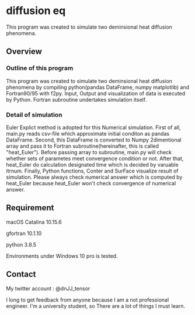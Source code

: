 # diffusion eq
This program was created to simulate two deminsional heat diffusion phenomena.

## Overview
### Outline of this program
This program was created to simulate two deminsional heat diffusion phenomena by compiling python(pandas DataFrame, numpy matplotlib) and Fortran90/95 with f2py. Input, Output and visualization of data is executed by Python. Fortran subroutine undertakes simulation itself.  
### Detail of simulation 
Euler Explict method is adopted for this Numerical simulation. First of all, main.py reads csv-file which approximate initial conditon as pandas DataFrame. Second, this DataFrame is converted to Numpy 2dimentional array and pass it to Fortran subroutine(hereinafter, this is called "heat_Euler"). Before passing array to subroutine, main.py will check whether sets of parametes meet convergence condition or not. After that, heat_Euler do calculation designated time which is decided by varuable itrnum. Finally, Python functions, Conter and SurFace visualize result of simulation. Please always check numerical answer which is computed by heat_Euler because heat_Euler won't check convergence of numerical answer.

## Requirement
macOS Catalina 10.15.6

gfortran 10.1.10

python 3.8.5

Environments under Windows 10 pro is tested.

## Contact
My twitter account : @dnJJ_tensor

I long to get feedback from anyone because I am a not professional engineer. I'm a university student, so There are a lot of things I must learn.
